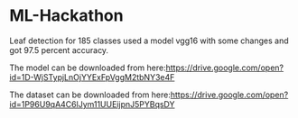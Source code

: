 # ML-Hackathon
Leaf detection for 185 classes used a model vgg16 with some changes and got 97.5 percent accuracy.

The model can be downloaded from here:https://drive.google.com/open?id=1D-WjSTypjLnOjYYExFpVggM2tbNY3e4F

The dataset can be downloaded from here:https://drive.google.com/open?id=1P96U9qA4C6lJym11UUEijpnJ5PYBqsDY
